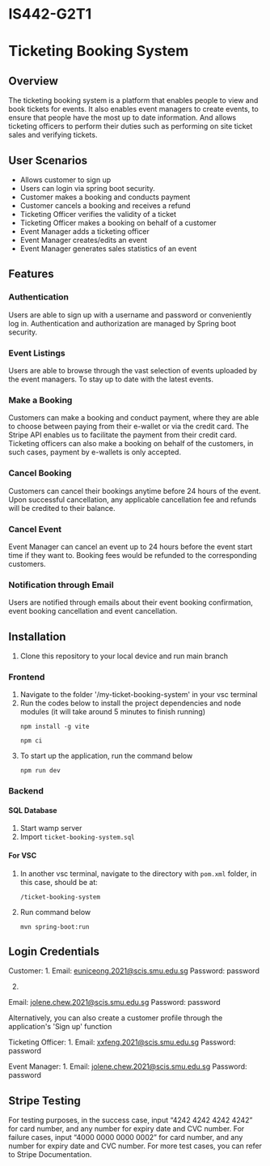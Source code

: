 # IS442-G2T1
# Ticketing Booking System

## Overview ##

The ticketing booking system is a platform that enables people to view and book tickets for events. It also enables event managers to create events, to ensure that people have the most up to date information. And allows ticketing officers to perform their duties such as performing on site ticket sales and verifying tickets.

## User Scenarios ##
* Allows customer to sign up
* Users can login via spring boot security.
* Customer makes a booking and conducts payment
* Customer cancels a booking and receives a refund
* Ticketing Officer verifies the validity of a ticket 
* Ticketing Officer makes a booking on behalf of a customer 
* Event Manager adds a ticketing officer
* Event Manager creates/edits an event 
* Event Manager generates sales statistics of an event

## Features ##
### Authentication ###
Users are able to sign up with a username and password or conveniently log in. Authentication and authorization are managed by Spring boot security.

### Event Listings ###
Users are able to browse through the vast selection of events uploaded by the event managers. To stay up to date with the latest events.

### Make a Booking ###
Customers can make a booking and conduct payment, where they are able to choose between paying from their e-wallet or via the credit card. The Stripe API enables us to facilitate the payment from their credit card. Ticketing officers can also make a booking on behalf of the customers, in such cases, payment by e-wallets is only accepted.

### Cancel Booking ###
Customers can cancel their bookings anytime before 24 hours of the event. Upon successful cancellation, any applicable cancellation fee and refunds will be credited to their balance.

### Cancel Event ###
Event Manager can cancel an event up to 24 hours before the event start time if they want to. Booking fees would be refunded to the corresponding customers.

### Notification through Email ###
Users are notified through emails about their event booking confirmation, event booking cancellation and event cancellation.

## Installation ##
1. Clone this repository to your local device and run main branch
### Frontend ###
1. Navigate to the folder '/my-ticket-booking-system' in your vsc terminal
2. Run the codes below to install the project dependencies and node modules (it will take around 5 minutes to finish running)
   ```
   npm install -g vite
   ```
   ```
   npm ci
   ```
3. To start up the application, run the command below
   ```
   npm run dev
   ```
### Backend ###
#### SQL Database ####
1. Start wamp server
2. Import `ticket-booking-system.sql`


#### For VSC ####
1. In another vsc terminal, navigate to the directory with `pom.xml` folder, in this case, should be at:
   ```
   /ticket-booking-system
   ```
2. Run command below
   ```
   mvn spring-boot:run
   ```

## Login Credentials ##
Customer:
1.
Email: euniceong.2021@scis.smu.edu.sg
Password: password


2.
Email: jolene.chew.2021@scis.smu.edu.sg
Password: password


Alternatively, you can also create a customer profile through the application's 'Sign up' function


Ticketing Officer:
1.
Email: xxfeng.2021@scis.smu.edu.sg
Password: password


Event Manager:
1.
Email: jolene.chew.2021@scis.smu.edu.sg
Password: password


## Stripe Testing
For testing purposes, in the success case, input “4242 4242 4242 4242” for card number, and any number for expiry date and CVC number. 
For failure cases, input “4000 0000 0000 0002” for card number, and any number for expiry date and CVC number. For more test cases, you can refer to Stripe Documentation.